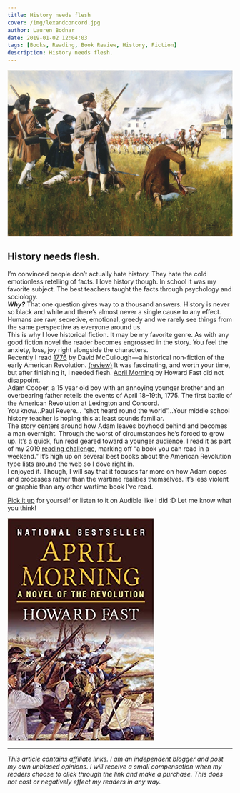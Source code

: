 ```yaml
---
title: History needs flesh
cover: /img/lexandconcord.jpg
author: Lauren Bodnar
date: 2019-01-02 12:04:03
tags: [Books, Reading, Book Review, History, Fiction]
description: History needs flesh.
---
```

![header img](/img/lexandconcord.jpg)

## History needs flesh.

I’m convinced people don’t actually hate history. They hate the cold emotionless retelling of facts. I love history though. In school it was my favorite subject. The best teachers taught the facts through psychology and sociology. <br/>
**_Why?_** That one question gives way to a thousand answers. History is never so black and white and there’s almost never a single cause to any effect. Humans are raw, secretive, emotional, greedy and we rarely see things from the same perspective as everyone around us. <br/>
This is why I love historical fiction. It may be my favorite genre. As with any good fiction novel the reader becomes engrossed in the story. You feel the anxiety, loss, joy right alongside the characters. <br/>
Recently I read [1776](https://amzn.to/2BWWM9D) by David McCullough — a historical non-fiction of the early American Revolution. [(review)](https://medium.com/@laurenbodnar/reading-challenge-2018-b81b41a99d40) It was fascinating, and worth your time, but after finishing it, I needed flesh. [April Morning](https://amzn.to/2BYax86) by Howard Fast did not disappoint. <br/>
Adam Cooper, a 15 year old boy with an annoying younger brother and an overbearing father retells the events of April 18–19th, 1775. The first battle of the American Revolution at Lexington and Concord. <br/>
You know...Paul Revere... “shot heard round the world”...Your middle school history teacher is hoping this at least sounds familiar. <br/>
The story centers around how Adam leaves boyhood behind and becomes a man overnight. Through the worst of circumstances he’s forced to grow up. It’s a quick, fun read geared toward a younger audience. I read it as part of my 2019 [reading challenge](https://www.challies.com/resources/the-2019-christian-reading-challenge/), marking off “a book you can read in a weekend.” It’s high up on several best books about the American Revolution type lists around the web so I dove right in. <br/>
I enjoyed it. Though, I will say that it focuses far more on how Adam copes and processes rather than the wartime realities themselves. It’s less violent or graphic than any other wartime book I’ve read. <br/>

[Pick it up](https://amzn.to/2BYax86) for yourself or listen to it on Audible like I did :D Let me know what you think!

![header img](/img/aprilmorning2.jpg)

****

*This article contains affiliate links.  I am an independent blogger and post my own unbiased opinions. I will receive a small compensation when my readers choose to click through the link and make a purchase. This does not cost or negatively effect my readers in any way.*
